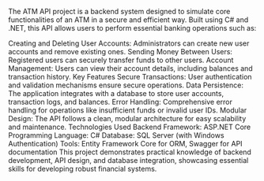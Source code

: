 The ATM API project is a backend system designed to simulate core functionalities of an ATM in a secure and efficient way. Built using C# and .NET, this API allows users to perform essential banking operations such as:

Creating and Deleting User Accounts: Administrators can create new user accounts and remove existing ones.
Sending Money Between Users: Registered users can securely transfer funds to other users.
Account Management: Users can view their account details, including balances and transaction history.
Key Features
Secure Transactions: User authentication and validation mechanisms ensure secure operations.
Data Persistence: The application integrates with a database to store user accounts, transaction logs, and balances.
Error Handling: Comprehensive error handling for operations like insufficient funds or invalid user IDs.
Modular Design: The API follows a clean, modular architecture for easy scalability and maintenance.
Technologies Used
Backend Framework: ASP.NET Core
Programming Language: C#
Database: SQL Server (with Windows Authentication)
Tools: Entity Framework Core for ORM, Swagger for API documentation
This project demonstrates practical knowledge of backend development, API design, and database integration, showcasing essential skills for developing robust financial systems.
